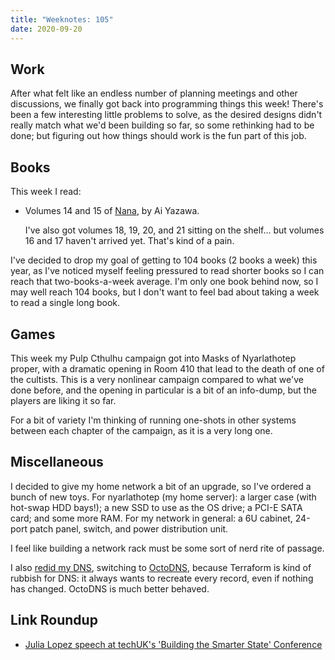 ```yaml
---
title: "Weeknotes: 105"
date: 2020-09-20
---
```


## Work

After what felt like an endless number of planning meetings and other
discussions, we finally got back into programming things this week!
There's been a few interesting little problems to solve, as the
desired designs didn't really match what we'd been building so far, so
some rethinking had to be done; but figuring out how things should
work is the fun part of this job.


## Books

This week I read:

- Volumes 14 and 15 of [Nana][], by Ai Yazawa.

  I've also got volumes 18, 19, 20, and 21 sitting on the shelf... but
  volumes 16 and 17 haven't arrived yet.  That's kind of a pain.

I've decided to drop my goal of getting to 104 books (2 books a week)
this year, as I've noticed myself feeling pressured to read shorter
books so I can reach that two-books-a-week average.  I'm only one book
behind now, so I may well reach 104 books, but I don't want to feel
bad about taking a week to read a single long book.

[Nana]: https://en.wikipedia.org/wiki/Nana_(manga)


## Games

This week my Pulp Cthulhu campaign got into Masks of Nyarlathotep
proper, with a dramatic opening in Room 410 that lead to the death of
one of the cultists.  This is a very nonlinear campaign compared to
what we've done before, and the opening in particular is a bit of an
info-dump, but the players are liking it so far.

For a bit of variety I'm thinking of running one-shots in other
systems between each chapter of the campaign, as it is a very long
one.


## Miscellaneous

I decided to give my home network a bit of an upgrade, so I've ordered
a bunch of new toys.  For nyarlathotep (my home server): a larger case
(with hot-swap HDD bays!); a new SSD to use as the OS drive; a PCI-E
SATA card; and some more RAM.  For my network in general: a 6U
cabinet, 24-port patch panel, switch, and power distribution unit.

I feel like building a network rack must be some sort of nerd rite of
passage.

I also [redid my DNS][], switching to [OctoDNS][], because Terraform
is kind of rubbish for DNS: it always wants to recreate every record,
even if nothing has changed.  OctoDNS is much better behaved.

[redid my DNS]: https://github.com/barrucadu/awsfiles/pull/1
[OctoDNS]: https://github.com/github/octodns

## Link Roundup

- [Julia Lopez speech at techUK's 'Building the Smarter State' Conference](https://www.gov.uk/government/speeches/julia-lopez-speech-at-techuks-building-the-smarter-state-conference)
